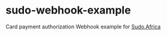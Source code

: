 # sudo-webhook-example

Card payment authorization Webhook example for [Sudo.Africa](https://sudo.africa)

